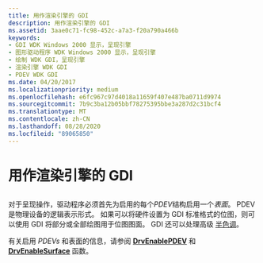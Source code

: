 ```yaml
---
title: 用作渲染引擎的 GDI
description: 用作渲染引擎的 GDI
ms.assetid: 3aae0c71-fc98-452c-a7a3-f20a790a466b
keywords:
- GDI WDK Windows 2000 显示，呈现引擎
- 图形驱动程序 WDK Windows 2000 显示，呈现引擎
- 绘制 WDK GDI，呈现引擎
- 渲染引擎 WDK GDI
- PDEV WDK GDI
ms.date: 04/20/2017
ms.localizationpriority: medium
ms.openlocfilehash: e6fc967c97d4018a11659f407e487ba0711d9974
ms.sourcegitcommit: 7b9c3ba12b05bbf78275395bbe3a287d2c31bcf4
ms.translationtype: MT
ms.contentlocale: zh-CN
ms.lasthandoff: 08/28/2020
ms.locfileid: "89065850"
---
```

# <a name="gdi-as-a-rendering-engine"></a>用作渲染引擎的 GDI


## <span id="ddk_gdi_as_a_rendering_engine_gg"></span><span id="DDK_GDI_AS_A_RENDERING_ENGINE_GG"></span>


对于呈现操作，驱动程序必须首先为启用的每个*PDEV*结构启用一个*表面*。 PDEV 是物理设备的逻辑表示形式。 如果可以将硬件设置为 GDI 标准格式的位图，则可以使用 GDI 将部分或全部绘图用于位图图面。 GDI 还可以处理高级 [半色调](gdi-halftoning-capabilities.md)。

有关启用 *PDEVs* 和表面的信息，请参阅 [**DrvEnablePDEV**](/windows/desktop/api/winddi/nf-winddi-drvenablepdev) 和 [**DrvEnableSurface**](/windows/desktop/api/winddi/nf-winddi-drvenablesurface) 函数。

 

